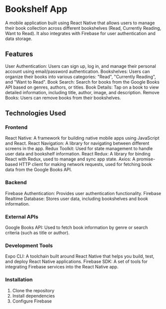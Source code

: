 # Bookshelf App
A mobile application built using React Native that allows users to manage their book collection across different bookshelves (Read, Currently Reading, Want to Read). It also integrates with Firebase for user authentication and data storage.

## Features
User Authentication: Users can sign up, log in, and manage their personal account using email/password authentication.
Bookshelves: Users can organize their books into various categories: "Read", "Currently Reading", and "Want to Read".
Book Search: Search for books from the Google Books API based on genres, authors, or titles.
Book Details: Tap on a book to view detailed information, including title, author, image, and description.
Remove Books: Users can remove books from their bookshelves.

## Technologies Used
### Frontend
React Native: A framework for building native mobile apps using JavaScript and React.
React Navigation: A library for navigating between different screens in the app.
Redux Toolkit: Used for state management to handle user data and bookshelf information.
React Redux: A library for binding React with Redux, used to manage and sync app state.
Axios: A promise-based HTTP client for making network requests, used for fetching book data from the Google Books API.

### Backend
Firebase Authentication: Provides user authentication functionality.
Firebase Realtime Database: Stores user data, including bookshelves and book information.

### External APIs
Google Books API: Used to fetch book information by genre or search criteria (such as title or author).

### Development Tools
Expo CLI: A toolchain built around React Native that helps you build, test, and deploy React Native applications.
Firebase SDK: A set of tools for integrating Firebase services into the React Native app.

### Installation
1. Clone the repository
2. Install dependencies
3. Configure Firebase

